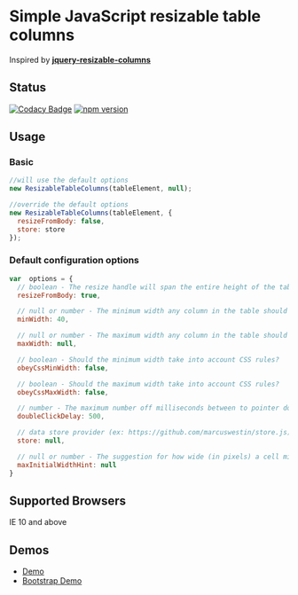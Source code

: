 # Simple JavaScript resizable table columns
Inspired by **[jquery-resizable-columns](https://github.com/dobtco/jquery-resizable-columns)**
## Status
[![Codacy Badge](https://app.codacy.com/project/badge/Grade/f963825a192e4c9a8fd148212fec5c13)](https://www.codacy.com/gh/validide/resizable-table-columns/dashboard?utm_source=github.com&amp;utm_medium=referral&amp;utm_content=validide/resizable-table-columns&amp;utm_campaign=Badge_Grade)
[![npm version](https://img.shields.io/npm/v/@validide/resizable-table-columns)](https://www.npmjs.com/package/@validide/resizable-table-columns)

## Usage
### Basic

```js
//will use the default options
new ResizableTableColumns(tableElement, null);

//override the default options
new ResizableTableColumns(tableElement, {
  resizeFromBody: false,
  store: store
});
```

### Default configuration options
```js
var  options = {
  // boolean - The resize handle will span the entire height of the table
  resizeFromBody: true,

  // null or number - The minimum width any column in the table should have
  minWidth: 40,

  // null or number - The maximum width any column in the table should have
  maxWidth: null,

  // boolean - Should the minimum width take into account CSS rules?
  obeyCssMinWidth: false,

  // boolean - Should the maximum width take into account CSS rules?
  obeyCssMaxWidth: false,

  // number - The maximum number off milliseconds between to pointer down events to consider the action a 'double click'
  doubleClickDelay: 500,

  // data store provider (ex: https://github.com/marcuswestin/store.js)
  store: null,

  // null or number - The suggestion for how wide (in pixels) a cell might be in case the content is really wide.
  maxInitialWidthHint: null
}
```

## Supported Browsers
IE 10 and above

## Demos
*  [Demo](https://validide.github.io/resizable-table-columns/dist/samples/index.html)
*  [Bootstrap Demo](https://validide.github.io/resizable-table-columns/dist/samples/bootstrap.html)
